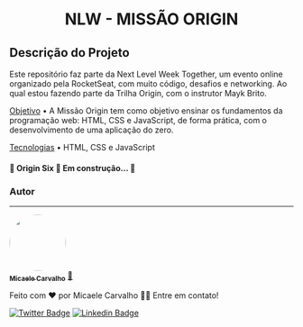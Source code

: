<h1 align="center"> NLW - MISSÃO ORIGIN </h1>

## Descrição do Projeto

Este repositório faz parte da Next Level Week Together, um evento online organizado pela RocketSeat, com muito código, desafios e networking. Ao qual estou fazendo parte da Trilha Origin, com o instrutor Mayk Brito.

<p align="justify">
	
<a href="#objetivo">Objetivo</a> • A Missão Origin tem como objetivo ensinar os fundamentos da programação web: HTML, CSS e JavaScript, de forma prática, com o desenvolvimento de uma aplicação do zero.

<a href="#tecnologias">Tecnologias</a> • HTML, CSS e JavaScript
  
<h4 align="justify"> 
	🚧  Origin Six 🚀 Em construção...  🚧
</h4>

</p>

### Autor
---

<a href="https://media-exp3.licdn.com/dms/image/C4D03AQHCaZdOYJTaCQ/profile-displayphoto-shrink_800_800/0/1622806460272?e=1629936000&v=beta&t=Nh1_vGzOZ5ZEDTS6KBl8fjjR2ZL-eYznnybXN3mY2Ys">
 <img style="border-radius: 50%;" src="https://avatars3.githubusercontent.com/u/380327?s=460&u=61b426b901b8fe02e12019b1fdb67bf0072d4f00&v=4" width="100px;" alt=""/>
 <br />
 <sub><b>Micaele Carvalho</b></sub></a> <a href="https://media-exp3.licdn.com/dms/image/C4D03AQHCaZdOYJTaCQ/profile-displayphoto-shrink_800_800/0/1622806460272?e=1629936000&v=beta&t=Nh1_vGzOZ5ZEDTS6KBl8fjjR2ZL-eYznnybXN3mY2Ys" title="Origin Six">🚀</a>


Feito com ❤️ por Micaele Carvalho 👋🏽 Entre em contato!

[![Twitter Badge](https:https://twitter.com/MicaelePereira/photo)](https://twitter.com/MicaelePereira) [![Linkedin Badge](https:https://media-exp3.licdn.com/dms/image/C4D03AQHCaZdOYJTaCQ/profile-displayphoto-shrink_800_800/0/1622806460272?e=1629936000&v=beta&t=Nh1_vGzOZ5ZEDTS6KBl8fjjR2ZL-eYznnybXN3mY2Ys://www.https://www.linkedin.com/in/micaelecarvalho/)](https://www.https://www.linkedin.com/in/micaelecarvalho/) 




